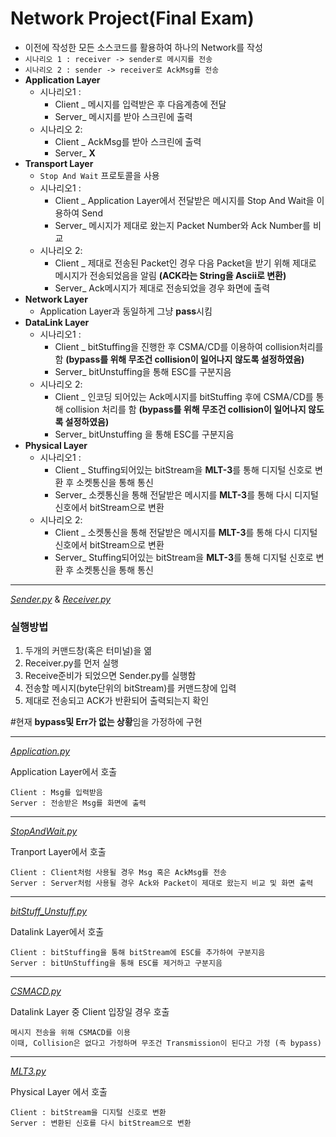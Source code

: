 # Network Project(Final Exam)
* 이전에 작성한 모든 소스코드를 활용하여 하나의 Network를 작성
* `시나리오 1 : receiver -> sender로 메시지를 전송`
* `시나리오 2 : sender -> receiver로 AckMsg를 전송`
* **Application Layer**
    - 시나리오1 :
        - Client _ 메시지를 입력받은 후 다음계층에 전달
        - Server_ 메시지를 받아 스크린에 출력
    - 시나리오 2:
        - Client _ AckMsg를 받아 스크린에 출력
        - Server_ **X**
* **Transport Layer**
    - `Stop And Wait` 프로토콜을 사용
    - 시나리오1 :
        - Client _ Application Layer에서 전달받은 메시지를 Stop And Wait을 이용하여 Send
        - Server_ 메시지가 제대로 왔는지 Packet Number와 Ack Number를 비교
    - 시나리오 2:
        - Client _  제대로 전송된 Packet인 경우 다음 Packet을 받기 위해 제대로 메시지가 전송되었음을 알림 **(ACK라는 String을 Ascii로 변환)**
        - Server_ Ack메시지가 제대로 전송되었을 경우 화면에 출력
* **Network Layer**
    - Application Layer과 동일하게 그냥 **pass**시킴
* **DataLink Layer**
    - 시나리오1 :
        - Client _ bitStuffing을 진행한 후 CSMA/CD를 이용하여 collision처리를 함 **(bypass를 위해 무조건 collision이 일어나지 않도록 설정하였음)**
        - Server_ bitUnstuffing을 통해 ESC를 구분지음
    - 시나리오 2:
        - Client _ 인코딩 되어있는 Ack메시지를 bitStuffing 후에 CSMA/CD를 통해 collision 처리를 함 **(bypass를 위해 무조건 collision이 일어나지 않도록 설정하였음)**
        - Server_ bitUnstuffing 을 통해 ESC를 구분지음
* **Physical Layer**
    - 시나리오1 :
        - Client _ Stuffing되어있는 bitStream을 **MLT-3**를 통해 디지털 신호로 변환 후 소켓통신을 통해 통신
        - Server_ 소켓통신을 통해 전달받은 메시지를 **MLT-3**를 통해 다시 디지털 신호에서 bitStream으로 변환
    - 시나리오 2:
        - Client _ 소켓통신을 통해 전달받은 메시지를 **MLT-3**를 통해 다시 디지털 신호에서 bitStream으로 변환
        - Server_ Stuffing되어있는 bitStream을 **MLT-3**를 통해 디지털 신호로 변환 후 소켓통신을 통해 통신

---

[*Sender.py*](https://github.com/yannJu/ComputerNetwork/blob/master/NetworkProject/Sender.py) & [*Receiver.py*](https://github.com/yannJu/ComputerNetwork/blob/master/NetworkProject/Receiver.py)
###  **실행방법**
1. 두개의 커맨드창(혹은 터미널)을 엶
2. Receiver.py를 먼저 실행
3. Receive준비가 되었으면 Sender.py를 실행함
4. 전송할 메시지(byte단위의 bitStream)를 커맨드창에 입력
5. 제대로 전송되고 ACK가 반환되어 출력되는지 확인
   
#현재 **bypass및 Err가 없는 상황**임을 가정하에 구현

---

[*Application.py*](https://github.com/yannJu/ComputerNetwork/blob/master/NetworkProject/Application.py)
  
  Application Layer에서 호출

    Client : Msg를 입력받음
    Server : 전송받은 Msg를 화면에 출력

---
[*StopAndWait.py*](https://github.com/yannJu/ComputerNetwork/blob/master/NetworkProject/StopAndWait.py)

Tranport Layer에서 호출

    Client : Client처럼 사용될 경우 Msg 혹은 AckMsg를 전송
    Server : Server처럼 사용될 경우 Ack와 Packet이 제대로 왔는지 비교 및 화면 출력

---
[*bitStuff_Unstuff.py*](https://github.com/yannJu/ComputerNetwork/blob/master/NetworkProject/bitStuff_Unstuff.py)

Datalink Layer에서 호출

    Client : bitStuffing을 통해 bitStream에 ESC를 추가하여 구분지음
    Server : bitUnStuffing을 통해 ESC를 제거하고 구분지음

---
[*CSMACD.py*](https://github.com/yannJu/ComputerNetwork/blob/master/NetworkProject/CSMACD.py)

Datalink Layer 중 Client 입장일 경우 호출

    메시지 전송을 위해 CSMACD를 이용
    이때, Collision은 없다고 가정하며 무조건 Transmission이 된다고 가정 (즉 bypass)

---
[*MLT3.py*](https://github.com/yannJu/ComputerNetwork/blob/master/NetworkProject/MLT3.py)

Physical Layer 에서 호출

    Client : bitStream을 디지털 신호로 변환
    Server : 변환된 신호를 다시 bitStream으로 변환
